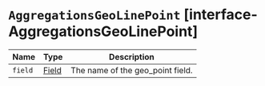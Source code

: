 # `AggregationsGeoLinePoint` [interface-AggregationsGeoLinePoint]

| Name | Type | Description |
| - | - | - |
| `field` | [Field](./Field.md) | The name of the geo_point field. |
